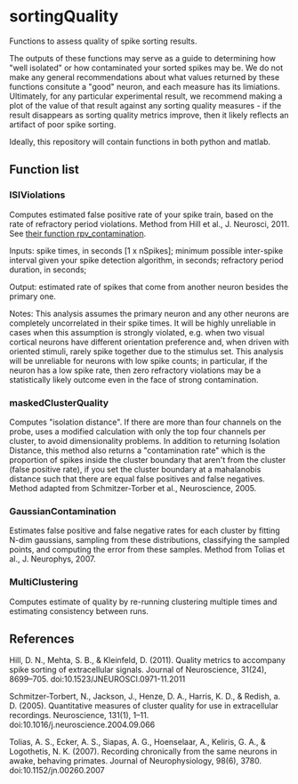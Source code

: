 # sortingQuality
Functions to assess quality of spike sorting results.

The outputs of these functions may serve as a guide to determining how "well isolated" or how contaminated your sorted spikes may be. We do not make any general recommendations about what values returned by these functions consitute a "good" neuron, and each measure has its limiations. Ultimately, for any particular experimental result, we recommend making a plot of the value of that result against any sorting quality measures - if the result disappears as sorting quality metrics improve, then it likely reflects an artifact of poor spike sorting. 

Ideally, this repository will contain functions in both python and matlab. 

## Function list

### ISIViolations

Computes estimated false positive rate of your spike train, based on the rate of refractory period violations. Method from Hill et al., J. Neurosci, 2011. See [their function rpv_contamination](https://github.com/rheitz1/Mat_Code/blob/master/UltraMegaSort/quality_measures/rpv_contamination.m). 

Inputs: spike times, in seconds [1 x nSpikes]; minimum possible inter-spike interval given your spike detection algorithm, in seconds; refractory period duration, in seconds;

Output: estimated rate of spikes that come from another neuron besides the primary one. 

Notes: This analysis assumes the primary neuron and any other neurons are completely uncorrelated in their spike times. It will be highly unreliable in cases when this assumption is strongly violated, e.g. when two visual cortical neurons have different orientation preference and, when driven with oriented stimuli, rarely spike together due to the stimulus set. This analysis will be unreliable for neurons with low spike counts; in particular, if the neuron has a low spike rate, then zero refractory violations may be a statistically likely outcome even in the face of strong contamination. 

### maskedClusterQuality

Computes "isolation distance". If there are more than four channels on the probe, uses a modified calculation with only the top four channels per cluster, to avoid dimensionality problems. In addition to returning Isolation Distance, this method also returns a "contamination rate" which is the proportion of spikes inside the cluster boundary that aren't from the cluster (false positive rate), if you set the cluster boundary at a mahalanobis distance such that there are equal false positives and false negatives. Method adapted from Schmitzer-Torber et al., Neuroscience, 2005. 

### GaussianContamination

Estimates false positive and false negative rates for each cluster by fitting N-dim gaussians, sampling from these distributions, classifying the sampled points, and computing the error from these samples. Method from Tolias et al., J. Neurophys, 2007. 

### MultiClustering

Computes estimate of quality by re-running clustering multiple times and estimating consistency between runs.

## References

Hill, D. N., Mehta, S. B., & Kleinfeld, D. (2011). Quality metrics to accompany spike sorting of extracellular signals. Journal of Neuroscience, 31(24), 8699–705. doi:10.1523/JNEUROSCI.0971-11.2011

Schmitzer-Torbert, N., Jackson, J., Henze, D. A., Harris, K. D., & Redish, a. D. (2005). Quantitative measures of cluster quality for use in extracellular recordings. Neuroscience, 131(1), 1–11. doi:10.1016/j.neuroscience.2004.09.066

Tolias, A. S., Ecker, A. S., Siapas, A. G., Hoenselaar, A., Keliris, G. A., & Logothetis, N. K. (2007). Recording chronically from the same neurons in awake, behaving primates. Journal of Neurophysiology, 98(6), 3780. doi:10.1152/jn.00260.2007
